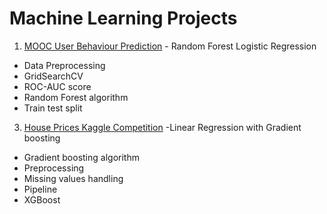 # Machine Learning Projects

1) [MOOC User Behaviour Prediction](/MOOC_students_prediction/README.md) - Random Forest Logistic Regression
 - Data Preprocessing
 - GridSearchCV
 - ROC-AUC score
 - Random Forest algorithm
 - Train test split
3) [House Prices Kaggle Competition](house_prices_competition/house_prices_competition.ipynb) -Linear Regression with Gradient boosting
 - Gradient boosting algorithm
 - Preprocessing
 - Missing values handling
 - Pipeline
 - XGBoost

